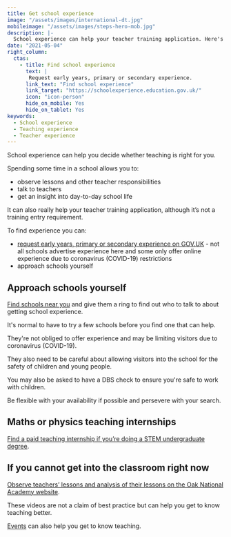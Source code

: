 ```yaml
---
title: Get school experience
image: "/assets/images/international-dt.jpg"
mobileimage: "/assets/images/steps-hero-mob.jpg"
description: |-
  School experience can help your teacher training application. Here's how to get school experience.
date: "2021-05-04"
right_column:
  ctas:
    - title: Find school experience
      text: |
       Request early years, primary or secondary experience.
      link_text: "Find school experience"
      link_target: "https://schoolexperience.education.gov.uk/"
      icon: "icon-person"
      hide_on_mobile: Yes
      hide_on_tablet: Yes
keywords:
  - School experience
  - Teaching experience
  - Teacher experience
---
```


School experience can help you decide whether teaching is right for you.

Spending some time in a school allows you to:

* observe lessons and other teacher responsibilities
* talk to teachers
* get an insight into day-to-day school life

It can also really help your teacher training application, although it’s not a training entry requirement.

To find experience you can:

* [request early years, primary or secondary experience on GOV.UK](https://schoolexperience.education.gov.uk/) - not all schools advertise experience here and some only offer online experience due to coronavirus (COVID-19) restrictions
* approach schools yourself

## Approach schools yourself

[Find schools near you](https://get-information-schools.service.gov.uk/) and give them a ring to find out who to talk to about getting school experience.

It's normal to have to try a few schools before you find one that can help.

They're not obliged to offer experience and may be limiting visitors due to coronavirus (COVID-19).

They also need to be careful about allowing visitors into the school for the safety of children and young people.

You may also be asked to have a DBS check to ensure you're safe to work with children.

Be flexible with your availability if possible and persevere with your search.

## Maths or physics teaching internships

[Find a paid teaching internship if you’re doing a STEM undergraduate degree](https://getintoteaching.education.gov.uk/teaching-internship-providers).

## If you cannot get into the classroom right now

[Observe teachers’ lessons and analysis of their lessons on the Oak National Academy website](https://teachers.thenational.academy/lessons-for-itt).

These videos are not a claim of best practice but can help you get to know teaching better.

[Events](https://getintoteaching.education.gov.uk/events) can also help you get to know teaching.
